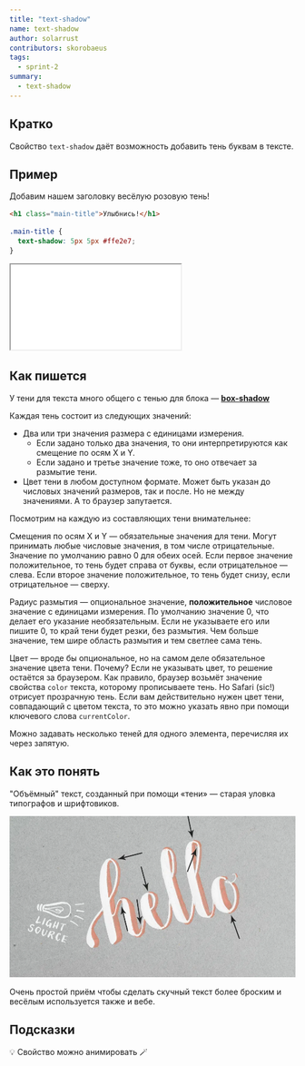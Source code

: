 ```yaml
---
title: "text-shadow"
name: text-shadow
author: solarrust
contributors: skorobaeus
tags:
  - sprint-2
summary:
  - text-shadow
---
```


## Кратко

Свойство `text-shadow` даёт возможность добавить тень буквам в тексте.

## Пример

Добавим нашем заголовку весёлую розовую тень!

```html
<h1 class="main-title">Улыбнись!</h1>
```

```css
.main-title {
  text-shadow: 5px 5px #ffe2e7;
}
```

<iframe title="Тень для текста" src="demos/shadow.html"></iframe>

## Как пишется

У тени для текста много общего с тенью для блока — [**box-shadow**](/css/doka/box-shadow)

Каждая тень состоит из следующих значений:

- Два или три значения размера с единицами измерения.
  - Если задано только два значения, то они интерпретируются как смещение по осям X и Y.
  - Если задано и третье значение тоже, то оно отвечает за размытие тени.
- Цвет тени в любом доступном формате. Может быть указан до числовых значений размеров, так и после. Но не между значениями. А то браузер запутается.

Посмотрим на каждую из составляющих тени внимательнее:

Смещения по осям Х и Y — обязательные значения для тени. Могут принимать любые числовые значения, в том числе отрицательные. Значение по умолчанию равно 0 для обеих осей. Если первое значение положительное, то тень будет справа от буквы, если отрицательное — слева. Если второе значение положительное, то тень будет снизу, если отрицательное — сверху.

Радиус размытия — опциональное значение, **положительное** числовое значение с единицами измерения. По умолчанию значение 0, что делает его указание необязательным. Если не указываете его или пишите 0, то край тени будет резки, без размытия. Чем больше значение, тем шире область размытия и тем светлее сама тень.

Цвет — вроде бы опциональное, но на самом деле обязательное значение цвета тени. Почему? Если не указывать цвет, то решение остаётся за браузером. Как правило, браузер возьмёт значение свойства `color` текста, которому прописываете тень. Но Safari (sic!) отрисует прозрачную тень. Если вам действительно нужен цвет тени, совпадающий с цветом текста, то это можно указать явно при помощи ключевого слова `currentColor`.

Можно задавать несколько теней для одного элемента, перечисляя их через запятую.

## Как это понять

"Объёмный" текст, созданный при помощи «тени» — старая уловка типографов и шрифтовиков.

![Пример объёмного текста](images/text-shadow.png)

Очень простой приём чтобы сделать скучный текст более броским и весёлым используется также и вебе.

## Подсказки

💡 Свойство можно анимировать 🪄

